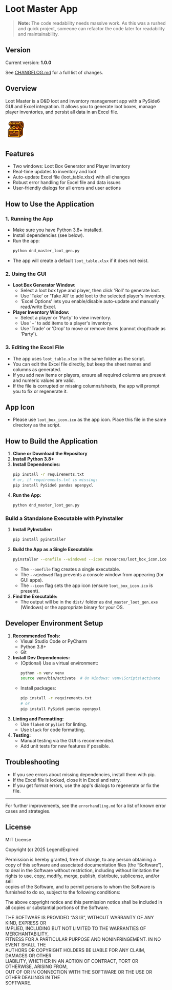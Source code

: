 # Loot Master App

> **Note:** The code readability needs massive work. As this was a rushed and quick project, someone can refactor the code later for readability and maintainability.

## Version

Current version: **1.0.0**

See [CHANGELOG.md](CHANGELOG.md) for a full list of changes.

## Overview
Loot Master is a D&D loot and inventory management app with a PySide6 GUI and Excel integration. It allows you to generate loot boxes, manage player inventories, and persist all data in an Excel file.

<img src="resources/loot_box_icon.png" alt="Loot Master Icon" width="64" height="64" />

## Features
- Two windows: Loot Box Generator and Player Inventory
- Real-time updates to inventory and loot
- Auto-update Excel file (loot_table.xlsx) with all changes
- Robust error handling for Excel file and data issues
- User-friendly dialogs for all errors and user actions

## How to Use the Application

### 1. Running the App
- Make sure you have Python 3.8+ installed.
- Install dependencies (see below).
- Run the app:
  ```sh
  python dnd_master_loot_gen.py
  ```
- The app will create a default `loot_table.xlsx` if it does not exist.

### 2. Using the GUI
- **Loot Box Generator Window:**
  - Select a loot box type and player, then click 'Roll' to generate loot.
  - Use 'Take' or 'Take All' to add loot to the selected player's inventory.
  - 'Excel Options' lets you enable/disable auto-update and manually read/write Excel.
- **Player Inventory Window:**
  - Select a player or 'Party' to view inventory.
  - Use '+' to add items to a player's inventory.
  - Use 'Trade' or 'Drop' to move or remove items (cannot drop/trade as 'Party').

### 3. Editing the Excel File
- The app uses `loot_table.xlsx` in the same folder as the script.
- You can edit the Excel file directly, but keep the sheet names and columns as generated.
- If you add new items or players, ensure all required columns are present and numeric values are valid.
- If the file is corrupted or missing columns/sheets, the app will prompt you to fix or regenerate it.

## App Icon
- Please use `loot_box_icon.ico` as the app icon. Place this file in the same directory as the script.

## How to Build the Application

1. **Clone or Download the Repository**
2. **Install Python 3.8+**
3. **Install Dependencies:**
   ```sh
   pip install -r requirements.txt
   # or, if requirements.txt is missing:
   pip install PySide6 pandas openpyxl
   ```
4. **Run the App:**
   ```sh
   python dnd_master_loot_gen.py
   ```

### Build a Standalone Executable with PyInstaller

1. **Install PyInstaller:**
   ```sh
   pip install pyinstaller
   ```
2. **Build the App as a Single Executable:**
   ```sh
   pyinstaller --onefile --windowed --icon resources/loot_box_icon.ico --add-data "resources/loot_box_icon.ico;resources" dnd_master_loot_gen.py
   ```
   - The `--onefile` flag creates a single executable.
   - The `--windowed` flag prevents a console window from appearing (for GUI apps).
   - The `--icon` flag sets the app icon (ensure `loot_box_icon.ico` is present).
3. **Find the Executable:**
   - The output will be in the `dist/` folder as `dnd_master_loot_gen.exe` (Windows) or the appropriate binary for your OS.

## Developer Environment Setup

1. **Recommended Tools:**
   - Visual Studio Code or PyCharm
   - Python 3.8+
   - Git
2. **Install Dev Dependencies:**
   - (Optional) Use a virtual environment:
     ```sh
     python -m venv venv
     source venv/bin/activate  # On Windows: venv\Scripts\activate
     ```
   - Install packages:
     ```sh
     pip install -r requirements.txt
     # or
     pip install PySide6 pandas openpyxl
     ```
3. **Linting and Formatting:**
   - Use `flake8` or `pylint` for linting.
   - Use `black` for code formatting.
4. **Testing:**
   - Manual testing via the GUI is recommended.
   - Add unit tests for new features if possible.

## Troubleshooting
- If you see errors about missing dependencies, install them with pip.
- If the Excel file is locked, close it in Excel and retry.
- If you get format errors, use the app's dialogs to regenerate or fix the file.

---

For further improvements, see the `errorhandling.md` for a list of known error cases and strategies.

## License

MIT License

Copyright (c) 2025 LegendExpired

Permission is hereby granted, free of charge, to any person obtaining a copy
of this software and associated documentation files (the “Software”), to deal
in the Software without restriction, including without limitation the rights
to use, copy, modify, merge, publish, distribute, sublicense, and/or sell      
copies of the Software, and to permit persons to whom the Software is          
furnished to do so, subject to the following conditions:                       

The above copyright notice and this permission notice shall be included in all 
copies or substantial portions of the Software.                                

THE SOFTWARE IS PROVIDED “AS IS”, WITHOUT WARRANTY OF ANY KIND, EXPRESS OR     
IMPLIED, INCLUDING BUT NOT LIMITED TO THE WARRANTIES OF MERCHANTABILITY,       
FITNESS FOR A PARTICULAR PURPOSE AND NONINFRINGEMENT. IN NO EVENT SHALL THE    
AUTHORS OR COPYRIGHT HOLDERS BE LIABLE FOR ANY CLAIM, DAMAGES OR OTHER         
LIABILITY, WHETHER IN AN ACTION OF CONTRACT, TORT OR OTHERWISE, ARISING FROM,  
OUT OF OR IN CONNECTION WITH THE SOFTWARE OR THE USE OR OTHER DEALINGS IN THE  
SOFTWARE.
